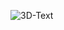 ![3D-Text](https://user-images.githubusercontent.com/63723832/113459265-dd678700-940c-11eb-88ee-7101c50cba0c.jpg)